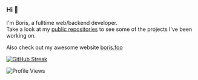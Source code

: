 ### Hi 👋

I'm Boris, a fulltime web/backend developer. <br>
Take a look at my [public repositories](https://github.com/borisnliscool?tab=repositories) to see some of the projects I've been working on.

Also check out my awesome website [boris.foo](https://boris.foo/)
<br>

[![GitHub Streak](https://streak-stats.demolab.com?user=borisnliscool&theme=highcontrast&background=30%2CE96443%2C904E95&border=FFFFFF&sideLabels=FFFFFF&dates=EFEFEF&stroke=FFFFFF77)](https://git.io/streak-stats)

![Profile Views](https://komarev.com/ghpvc/?username=borisnliscool&color=blue&style=for-the-badge&label=PROFILE+VIEWS)
